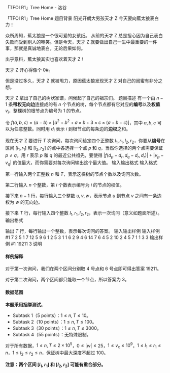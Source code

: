 



「TFOI R1」Tree Home - 洛谷














「TFOI R1」Tree Home
题目背景
阳光开朗大男孩天才 Z 今天要向蕉太狼表白力！

众所周知，蕉太狼是一个很可爱的女孩纸。
从前的天才 Z 总是担心因为自己表白失败而受到别人的嘲笑。但是今天，天才 Z 就要做出自己一生中最重要的一件事，那就是真诚地表白，无论后果如何。

出乎意料，蕉太狼其实也喜欢着天才 Z！

天才 Z 开心得像个 0#。

但是没过多久，天才 Z 就被甩力，原因蕉太狼发现天才 Z 对自己的闺蜜有非分之想。

天才 Z 拿出了自己的树状家谱，问候起了自己的祖宗们。
题目描述
有一个由 $n - 1$ 条**带权无向边**连接成的有 $n$ 个节点的树，每个节点都有它对应的**编号**以及**权值** $v_{i}$，整棵树的根节点为编号为 $1$ 的节点。

令 $f(a, b, c) = (a - b) \times \left[a^2 + b^2 + a \times b + 3 \times c \times (a + b + c)\right]$，其中 $a,b,c$ 可以为任意整数。同时用 $d_i$ 表示 $i$ 到根节点的每条边的**边权**之和。

现在天才 Z 要进行 $T$ 次询问，每次询问给定四个正整数 $l_{1},r_{1},l_{2},r_{2}$，你要从**编号**在区间 $[l_{1}, r_{1}]$ 和 $[l_{2}, r_{2}]$ 的点中各选择一个点 $p$ 和 $q$，当然你选择的两个点需要保证 $p \neq q$。用 $r$ 表示 $p$ 和 $q$ 的最近公共祖先，要使得 $|f(d_{p} - d_{r}, d_{q} - d_{r}, d_{r})| + |v_{p} - v_{q}|$ 的值最大，而你需要对每次询问输出这个最大值。
输入输出格式
输入格式

第一行输入两个正整数 $n$ 和 $T$，表示这棵树的节点个数以及询问次数。

第二行输入 $n$ 个整数，第 $i$ 个数表示编号为 $i$ 的节点的权值。

接下来 $n - 1$ 行，每行输入三个整数 $u,v,w$，表示节点 $u$ 到节点 $v$ 之间有一条边权为 $w$ 的无向边。

接下来 $T$ 行，每行输入四个整数 $l_{1},r_{1},l_{2},r_{2}$，表示一次询问（意义如题面所述）。
输出格式

输出 $T$ 行，每行输出一个整数，表示每次询问的答案。
输入输出样例
输入样例 #1
7 2
5 1 7 12 5 9 6
1 2 5
3 1 1
6 2 9
4 6 14
7 6 4
5 2 10
2 4 5 7
1 1 3 3
输出样例 #1
19211
3
说明
#### 样例解释

对于第一次询问，我们在两个区间分别取 $4$ 号点和 $6$ 号点即可得出答案 $19211$。

对于第二次询问，两个区间都只能取一个节点，所以答案为 $3$。


#### 数据范围

**本题采用捆绑测试**。

- Subtask 1（5 points）：$1 \leqslant n, T \leqslant 10$。
- Subtask 2（10 points）：$1 \leqslant n, T \leqslant 100$。
- Subtask 3（30 points）：$1 \leqslant n, T \leqslant 3000$。
- Subtask 4（55 points）：无特殊限制。

对于所有数据，$1 \leqslant n, T \leqslant 2 \times 10^5$，$0 \leqslant |w| \leqslant 25$，$1 \leqslant v_{x} \leqslant 10^9$，$1 \leqslant l_{1} \leqslant r_{1} \leqslant n$，$1 \leqslant l_{2} \leqslant r_{2} \leqslant n$，保证树中最大深度不超过 $100$。

**注意：两个区间 $[l_{1}, r_{1}]$ 和 $[l_{2}, r_{2}]$ 可能有重合部分。**







